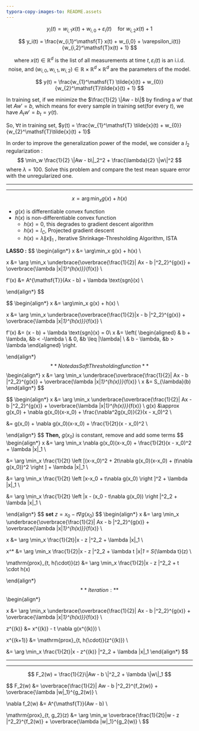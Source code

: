 ```yaml
---
typora-copy-images-to: README.assets
---
```








$$
y_i(t) = w_{i,1}x(t) + w_{i,0} + \varepsilon_i(t) \quad \text{for } w_{i,2}x(t) + 1
$$


$$
y_i(t) = 
\frac{w_{i,1}^\mathsf{T} x(t) + w_{i,0} + \varepsilon_i(t)}{w_{i,2}^\mathsf{T}x(t) + 1}
$$

$$
\text{where } x(t) \in \mathbb{R}^d \text{ is the list of all measurements at time } t, \varepsilon_i(t) \text{ is an i.i.d. noise, and } (w_{i,0}, w_{i,1}, w_{i,2}) \in \mathbb{R} \times \mathbb{R}^d \times \mathbb{R}^d \text{ are the parameters of the model.}
$$



$$
y(t) = \frac{w_{1}^\mathsf{T} \tilde{x}(t) + w_{0}}{w_{2}^\mathsf{T}\tilde{x}(t) + 1}
$$




In training set, if we minimize the $\frac{1}{2} \|Aw - b\|$ by finding a $w'$ that let $Aw' = b$, which means for every sample in training set(for every $t$), we have $A_t w' = b_t = y(t)$. 

So,  $\forall t$ in training set,  $y(t) = \frac{w_{1}^\mathsf{T} \tilde{x}(t) + w_{0}}{w_{2}^\mathsf{T}\tilde{x}(t) + 1}$ 





In order to improve the generalization power of the model, we consider a $l_2$ regularization :
$$
\min_w \frac{1}{2} \|Aw - b\|_2^2 + \frac{\lambda}{2} \|w\|^2
$$
where $\lambda = 100$. Solve this problem and compare the test mean square error with the unregularized one.





---

---


$$
x = \arg\min_x g(x) + h(x)
$$

- $g(x)$ is differentiable convex function
- $h(x)$ is non-differentiable convex function
  - $h(x) = 0$, this degrades to gradient descent algorithm
  - $h(x) = I_C$, Projected gradient descent
  - $h(x) = \lambda \|x\|_1$ , Iterative Shrinkage-Thresholding Algorithm, ISTA



**LASSO :**
$$
\begin{align*}
x &= \arg\min_x g(x) + h(x) \\

x &= \arg \min_x \underbrace{\overbrace{\frac{1}{2}\| Ax - b \|^2_2}^{g(x)} + \overbrace{\lambda \|x\|_1}^{h(x)}}_{f(x)} \\

f'(x) &= A^{\mathsf{T}}(Ax - b) + \lambda \text{sgn}(x) \\


\end{align*}
$$

$$
\begin{align*}
x &= \arg\min_x g(x) + h(x) \\

x &= \arg \min_x \underbrace{\overbrace{\frac{1}{2}\|x - b \|^2_2}^{g(x)} + \overbrace{\lambda \|x\|_1}^{h(x)}}_{f(x)} \\

f'(x) &= (x - b) + \lambda \text{sgn}(x) = 0\\
x &= 
\left\{
\begin{aligned}
& b + \lambda,  &b < -\lambda \\
& 0,  &b \leq |\lambda| \\
& b - \lambda, &b > \lambda
\end{aligned}
\right.


\end{align*}
$$
**Noted as Soft Thresholding function**
$$
\begin{align*}
x &= \arg \min_x \underbrace{\overbrace{\frac{1}{2}\| Ax - b \|^2_2}^{g(x)} + \overbrace{\lambda \|x\|_1}^{h(x)}}_{f(x)} \\
x &= S_{\lambda}(b)
\end{align*}
$$



$$
\begin{align*}
x &= \arg \min_x \underbrace{\overbrace{\frac{1}{2}\| Ax - b \|^2_2}^{g(x)} + \overbrace{\lambda \|x\|_1}^{h(x)}}_{f(x)} \\
g(x) &\approx g(x_0) + \nabla g(x_0)(x-x_0) + \frac{\nabla^2g(x_0)}{2}(x - x_0)^2 \\

&= g(x_0) + \nabla g(x_0)(x-x_0) + \frac{1}{2t}(x - x_0)^2 \\

\end{align*}
$$
**Then,** $g(x_0)$ is constant, remove and add some terms
$$
\begin{align*}
x &= \arg \min_x \nabla g(x_0)(x-x_0) + \frac{1}{2t}(x - x_0)^2 + \lambda \|x\|_1 \\


&= \arg \min_x \frac{1}{2t} \left [(x-x_0)^2 + 2t\nabla g(x_0)(x-x_0) + (t\nabla g(x_0))^2 \right ] + \lambda \|x\|_1 \\

&= \arg \min_x \frac{1}{2t} \left [x-x_0 + t\nabla g(x_0) \right ]^2 + \lambda \|x\|_1 \\

&= \arg \min_x \frac{1}{2t} \left \|x - (x_0 - t\nabla g(x_0)) \right \|^2_2 + \lambda \|x\|_1 \\

\end{align*}
$$
**set** $z = x_0 - t \nabla g(x_0)$
$$
\begin{align*}
x &= \arg \min_x \underbrace{\overbrace{\frac{1}{2}\| Ax - b \|^2_2}^{g(x)} + \overbrace{\lambda \|x\|_1}^{h(x)}}_{f(x)} \\

x &= \arg \min_x \frac{1}{2t}\|x - z \|^2_2 + \lambda \|x\|_1 \\

x^* &= \arg \min_x \frac{1}{2}\|x - z \|^2_2 + \lambda  t \|x\|_1  = S_{\lambda t}(z) \\

\mathrm{prox}_{t, h(\cdot)}(z) &= \arg \min_x \frac{1}{2}\|x - z \|^2_2 + t \cdot h(x) 


\end{align*}
$$
**Iteration :**
$$
\begin{align*}

x &= \arg \min_x \underbrace{\overbrace{\frac{1}{2}\| Ax - b \|^2_2}^{g(x)} + \overbrace{\lambda \|x\|_1}^{h(x)}}_{f(x)} \\

z^{(k)} &= x^{(k)} - t \nabla g(x^{(k)}) \\

x^{(k+1)} &= \mathrm{prox}_{t, h(\cdot)}(z^{(k)}) \\

&= \arg \min_x \frac{1}{2t}\|x - z^{(k)} \|^2_2 + \lambda  \|x\|_1
\end{align*}
$$

---

---


$$
F_2(w) = \frac{1}{2}\|Aw - b \|^2_2 + \lambda \|w\|_1
$$





$$
F_2(w) &= \overbrace{\frac{1}{2}\| Aw - b \|^2_2}^{f_2(w)} + \overbrace{\lambda \|w\|_1}^{g_2(w)} \\

\nabla f_2(w) &= A^{\mathsf{T}}(Aw - b) \\

\mathrm{prox}_{t, g_2}(z) &= \arg \min_w \overbrace{\frac{1}{2t}\|w - z \|^2_2}^{f_2(w)} + \overbrace{\lambda \|w\|_1}^{g_2(w)} \\
$$































